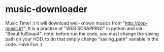 # music-downloader
Music Time! :)
It will download well-known musics from "http://pop-music.ir/";
It is a practise of "WEB SCRAPPING" in python and via "BeautifulSoup4".
note: before run the code, you must change the saving path on your HDD, to do that 
simply change "saving_path" variable in the code.
Have Fun ;)

